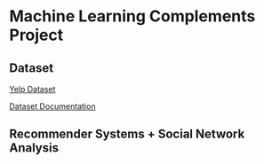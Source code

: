 # Machine Learning Complements Project

## Dataset

[Yelp Dataset](https://www.yelp.com/dataset/download)

[Dataset Documentation](https://www.yelp.com/dataset/documentation/main)

## Recommender Systems + Social Network Analysis
